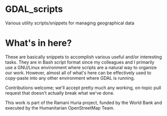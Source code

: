 # GDAL_scripts
Various utility scripts/snippets for managing geographical data

# What's in here?

These are basically snippets to accomplish various useful and/or interesting tasks. They are in Bash script format since my colleagues and I primarily use a GNU/Linux environment where scripts are a natural way to organize our work. However, almost all of what's here can be effectively used to copy-paste into any other environment where GDAL is running.

Contributions welcome; we'll accept pretty much any working, on-topic pull request that doesn't actually break what we've done.

This work is part of the Ramani Huria project, funded by the World Bank and executed by the Humanitarian OpenStreetMap Team.